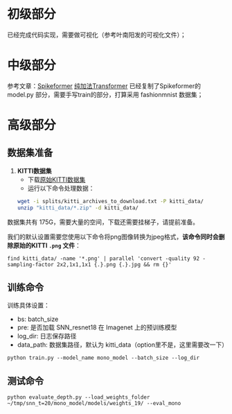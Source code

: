 # 初级部分
已经完成代码实现，需要做可视化（参考叶南阳发的可视化文件）；

# 中级部分
参考文章：[Spikeformer](https://link.zhihu.com/?target=https%3A//github.com/ZK-Zhou/spikformer)
[纯加法Transformer](https://link.zhihu.com/?target=https%3A//github.com/BICLab/Spike-Driven-Transformer)
已经复制了Spikeformer的 model.py 部分，需要手写train的部分，打算采用 fashionmnist 数据集；

# 高级部分

## 数据集准备
1. **KITTI数据集**
   - 下载[原始KITTI数据集](http://www.cvlibs.net/datasets/kitti/raw_data.php)
   - 运行以下命令处理数据：
   ```bash
   wget -i splits/kitti_archives_to_download.txt -P kitti_data/
   unzip "kitti_data/*.zip" -d kitti_data/
   ```
数据集共有 175G，需要大量的空间，下载还需要挂梯子，请提前准备。

我们的默认设置需要您使用以下命令将png图像转换为jpeg格式，**该命令同时会删除原始的KITTI `.png` 文件**：
```shell
find kitti_data/ -name '*.png' | parallel 'convert -quality 92 -sampling-factor 2x2,1x1,1x1 {.}.png {.}.jpg && rm {}'
```


## 训练命令
训练具体设置：
<!-- - t: 时间步长(time_window)
- d: 量化比特数，提供2,4和8比特 -->
- bs: batch_size
- pre: 是否加载 SNN_resnet18 在 Imagenet 上的预训练模型
- log_dir: 日志保存路径
- data_path: 数据集路径，默认为 kitti_data（option里不是，这里需要改一下）
```shell
python train.py --model_name mono_model --batch_size --log_dir 
```

## 测试命令

```shell
python evaluate_depth.py --load_weights_folder ~/tmp/snn_t=20/mono_model/models/weights_19/ --eval_mono
```